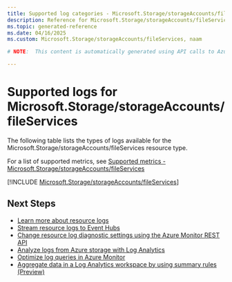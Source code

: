 ```yaml
---
title: Supported log categories - Microsoft.Storage/storageAccounts/fileServices
description: Reference for Microsoft.Storage/storageAccounts/fileServices in Azure Monitor Logs.
ms.topic: generated-reference
ms.date: 04/16/2025
ms.custom: Microsoft.Storage/storageAccounts/fileServices, naam

# NOTE:  This content is automatically generated using API calls to Azure. Any edits made on these files will be overwritten in the next run of the script. 

---
```





# Supported logs for Microsoft.Storage/storageAccounts/fileServices  
The following table lists the types of logs available for the Microsoft.Storage/storageAccounts/fileServices resource type.
  
  
  
For a list of supported metrics, see [Supported metrics - Microsoft.Storage/storageAccounts/fileServices](../supported-metrics/microsoft-storage-storageaccounts-fileservices-metrics.md)  
  

  
[!INCLUDE [Microsoft.Storage/storageAccounts/fileServices](~/reusable-content/ce-skilling/azure/includes/azure-monitor/reference/logs/microsoft-storage-storageaccounts-fileservices-logs-include.md)]  
  

## Next Steps

* [Learn more about resource logs](/azure/azure-monitor/essentials/platform-logs-overview)
* [Stream resource logs to Event Hubs](/azure/azure-monitor/essentials/resource-logs#send-to-azure-event-hubs)
* [Change resource log diagnostic settings using the Azure Monitor REST API](/rest/api/monitor/diagnosticsettings)
* [Analyze logs from Azure storage with Log Analytics](/azure/azure-monitor/essentials/resource-logs#send-to-log-analytics-workspace)
* [Optimize log queries in Azure Monitor](/azure/azure-monitor/logs/query-optimization)
* [Aggregate data in a Log Analytics workspace by using summary rules (Preview)](/azure/azure-monitor/logs/summary-rules)